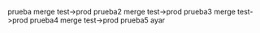 prueba merge test->prod
prueba2 merge test->prod
prueba3 merge test->prod
prueba4 merge test->prod
prueba5 ayar